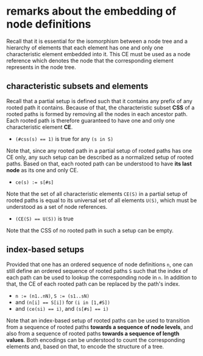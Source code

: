 
<!-- ======================================================================= -->
# remarks about the embedding of node definitions

Recall that it is essential for the isomorphism between a node tree and a
hierarchy of elements that each element has one and only one characteristic
element embedded into it. This CE must be used as a node reference which
denotes the node that the corresponding element represents in the node tree.

<!-- ======================================================================= -->
## characteristic subsets and elements

Recall that a partial setup is defined such that it contains any prefix of any
rooted path it contains. Because of that, the characteristic subset **CSS** of
a rooted paths is formed by removing all the nodes in each ancestor path. Each
rooted path is therefore guaranteed to have one and only one characteristic
element **CE**.

* `(#css(s) == 1)` is true for any `(s in S)`

Note that, since any rooted path in a partial setup of rooted paths has one CE
only, any such setup can be described as a normalized setup of rooted paths.
Based on that, each rooted path can be understood to have **its last node**
as its one and only CE.

* `ce(s) := s[#s]`

Note that the set of all characteristic elements `CE(S)` in a partial setup of
rooted paths is equal to its universal set of all elements `U(S)`, which must
be understood as a set of node references.

* `(CE(S) == U(S))` is true

Note that the CSS of no rooted path in such a setup can be empty.

<!-- ======================================================================= -->
## index-based setups

Provided that one has an ordered sequence of node definitions `n`, one can
still define an ordered sequence of rooted paths `S` such that the index of
each path can be used to lookup the corresponding node in `n`. In addition
to that, the CE of each rooted path can be replaced by the path's index.

* `n := (n1..nN)`, `S := (s1..sN)`
* and `(n[i] == S[i])` for `(i in [1,#S])`
* and `(ce(si) == i)`, and `(s[#s] == i)`

Note that an index-based setup of rooted paths can be used to transition from
a sequence of rooted paths **towards a sequence of node levels**, and also
from a sequence of rooted paths **towards a sequence of length values**. Both
encodings can be understood to count the corresponding elements and, based on
that, to encode the structure of a tree.
